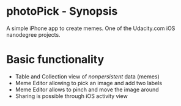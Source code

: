 # photoPick - Synopsis
A simple iPhone app to create memes.
One of the Udacity.com iOS nanodegree projects.

# Basic functionality
- Table and Collection view of _nonpersistent_ data (memes)
- Meme Editor allowing to pick an image and add two labels
- Meme Editor allows to pinch and move the image around
- Sharing is possible through iOS activity view

